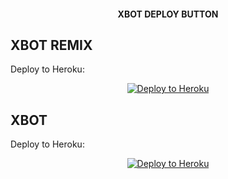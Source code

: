 #### <p align="center"><b>XBOT DEPLOY BUTTON</b></p>


## XBOT REMIX

Deploy to Heroku:
<p align="center"><a href="https://heroku.com/deploy?template=https://github.com/X-Newbie/XBot-Remix/tree/x-sql-extended"> <img src="https://www.herokucdn.com/deploy/button.svg" alt="Deploy to Heroku" /></a></p>

## XBOT

Deploy to Heroku:
<p align="center"><a href="https://heroku.com/deploy?template=https://github.com/X-Newbie/XBOT/tree/sql-extended"> <img src="https://www.herokucdn.com/deploy/button.svg" alt="Deploy to Heroku" /></a></p>
